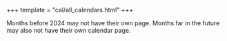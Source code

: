 +++
template = "cal/all_calendars.html"
+++

Months before 2024 may not have their own page. Months far in the future may also not have their own calendar page.
